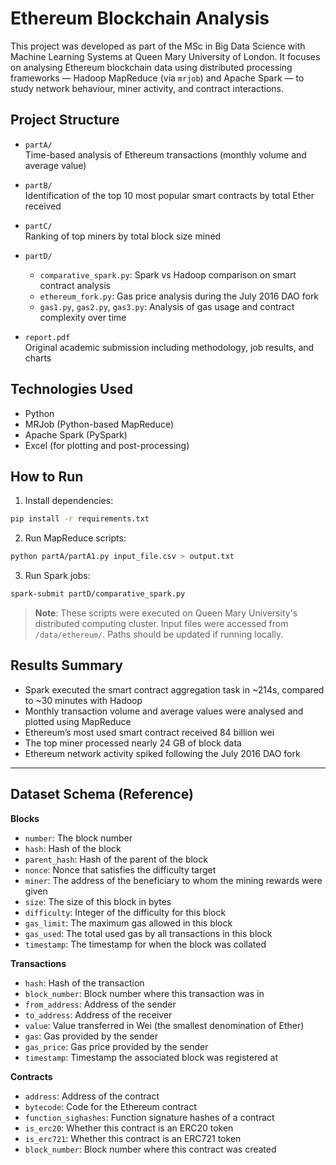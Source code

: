 # Ethereum Blockchain Analysis

This project was developed as part of the MSc in Big Data Science with Machine Learning Systems at Queen Mary University of London. It focuses on analysing Ethereum blockchain data using distributed processing frameworks — Hadoop MapReduce (via `mrjob`) and Apache Spark — to study network behaviour, miner activity, and contract interactions.

## Project Structure

- `partA/`  
  Time-based analysis of Ethereum transactions (monthly volume and average value)

- `partB/`  
  Identification of the top 10 most popular smart contracts by total Ether received

- `partC/`  
  Ranking of top miners by total block size mined

- `partD/`  
  - `comparative_spark.py`: Spark vs Hadoop comparison on smart contract analysis  
  - `ethereum_fork.py`: Gas price analysis during the July 2016 DAO fork  
  - `gas1.py`, `gas2.py`, `gas3.py`: Analysis of gas usage and contract complexity over time

- `report.pdf`  
  Original academic submission including methodology, job results, and charts

## Technologies Used

- Python
- MRJob (Python-based MapReduce)
- Apache Spark (PySpark)
- Excel (for plotting and post-processing)

## How to Run

1. Install dependencies:
```bash
pip install -r requirements.txt
```

2. Run MapReduce scripts:
```bash
python partA/partA1.py input_file.csv > output.txt
```

3. Run Spark jobs:
```bash
spark-submit partD/comparative_spark.py
```

> **Note**: These scripts were executed on Queen Mary University's distributed computing cluster. Input files were accessed from `/data/ethereum/`. Paths should be updated if running locally.

## Results Summary

- Spark executed the smart contract aggregation task in ~214s, compared to ~30 minutes with Hadoop
- Monthly transaction volume and average values were analysed and plotted using MapReduce
- Ethereum’s most used smart contract received 84 billion wei
- The top miner processed nearly 24 GB of block data
- Ethereum network activity spiked following the July 2016 DAO fork

---

## Dataset Schema (Reference)

**Blocks**
- `number`: The block number  
- `hash`: Hash of the block  
- `parent_hash`: Hash of the parent of the block  
- `nonce`: Nonce that satisfies the difficulty target  
- `miner`: The address of the beneficiary to whom the mining rewards were given  
- `size`: The size of this block in bytes  
- `difficulty`: Integer of the difficulty for this block  
- `gas_limit`: The maximum gas allowed in this block  
- `gas_used`: The total used gas by all transactions in this block  
- `timestamp`: The timestamp for when the block was collated  

**Transactions**
- `hash`: Hash of the transaction  
- `block_number`: Block number where this transaction was in  
- `from_address`: Address of the sender  
- `to_address`: Address of the receiver  
- `value`: Value transferred in Wei (the smallest denomination of Ether)  
- `gas`: Gas provided by the sender  
- `gas_price`: Gas price provided by the sender  
- `timestamp`: Timestamp the associated block was registered at  

**Contracts**
- `address`: Address of the contract  
- `bytecode`: Code for the Ethereum contract  
- `function_sighashes`: Function signature hashes of a contract  
- `is_erc20`: Whether this contract is an ERC20 token  
- `is_erc721`: Whether this contract is an ERC721 token  
- `block_number`: Block number where this contract was created
